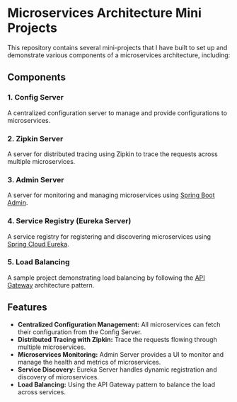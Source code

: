 
# Microservices Architecture Mini Projects

This repository contains several mini-projects that I have built to set up and demonstrate various components of a microservices architecture, including:

## Components

### 1. Config Server
A centralized configuration server to manage and provide configurations to microservices.

### 2. Zipkin Server
A server for distributed tracing using Zipkin to trace the requests across multiple microservices.

### 3. Admin Server
A server for monitoring and managing microservices using [Spring Boot Admin](https://github.com/codecentric/spring-boot-admin).

### 4. Service Registry (Eureka Server)
A service registry for registering and discovering microservices using [Spring Cloud Eureka](https://spring.io/projects/spring-cloud-netflix).

### 5. Load Balancing
A sample project demonstrating load balancing by following the [API Gateway](https://microservices.io/patterns/apigateway.html) architecture pattern.

## Features

- **Centralized Configuration Management:** All microservices can fetch their configuration from the Config Server.
- **Distributed Tracing with Zipkin:** Trace the requests flowing through multiple microservices.
- **Microservices Monitoring:** Admin Server provides a UI to monitor and manage the health and metrics of microservices.
- **Service Discovery:** Eureka Server handles dynamic registration and discovery of microservices.
- **Load Balancing:** Using the API Gateway pattern to balance the load across services.
